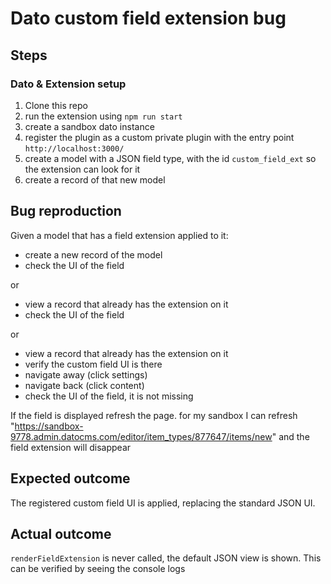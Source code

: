 # Dato custom field extension bug

## Steps

### Dato & Extension setup

1. Clone this repo
1. run the extension using `npm run start`
1. create a sandbox dato instance
1. register the plugin as a custom private plugin with the entry point `http://localhost:3000/`
1. create a model with a JSON field type, with the id `custom_field_ext` so the extension can look for it
1. create a record of that new model

## Bug reproduction

Given a model that has a field extension applied to it:

- create a new record of the model
- check the UI of the field

or

- view a record that already has the extension on it
- check the UI of the field

or

- view a record that already has the extension on it
- verify the custom field UI is there
- navigate away (click settings)
- navigate back (click content)
- check the UI of the field, it is not missing

If the field is displayed refresh the page. for my sandbox I can refresh "https://sandbox-9778.admin.datocms.com/editor/item_types/877647/items/new" and the field extension will disappear

## Expected outcome

The registered custom field UI is applied, replacing the standard JSON UI.

## Actual outcome

`renderFieldExtension` is never called, the default JSON view is shown. This can be verified by seeing the console logs
